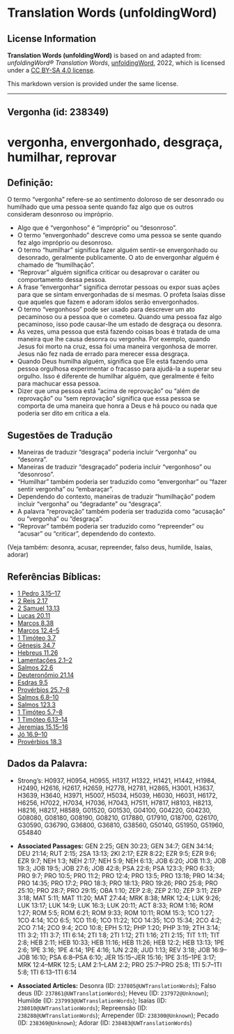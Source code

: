 # Translation Words (unfoldingWord)

## License Information

**Translation Words (unfoldingWord)** is based on and adapted from: _unfoldingWord® Translation Words_, [unfoldingWord](https://unfoldingword.org/utw), 2022, which is licensed under a [CC BY-SA 4.0 license](https://creativecommons.org/licenses/by-sa/4.0/legalcode.en).

This markdown version is provided under the same license.



--------------------------------

## Vergonha (id: 238349)

vergonha, envergonhado, desgraça, humilhar, reprovar
====================================================

Definição:
----------

O termo “vergonha” refere\-se ao sentimento doloroso de ser desonrado ou humilhado que uma pessoa sente quando faz algo que os outros consideram desonroso ou impróprio.

* Algo que é “vergonhoso” é “impróprio” ou “desonroso”.
* O termo “envergonhado” descreve como uma pessoa se sente quando fez algo impróprio ou desonroso.
* O termo “humilhar” significa fazer alguém sentir\-se envergonhado ou desonrado, geralmente publicamente. O ato de envergonhar alguém é chamado de “humilhação”.
* “Reprovar” alguém significa criticar ou desaprovar o caráter ou comportamento dessa pessoa.
* A frase “envergonhar” significa derrotar pessoas ou expor suas ações para que se sintam envergonhadas de si mesmas. O profeta Isaías disse que aqueles que fazem e adoram ídolos serão envergonhados.
* O termo “vergonhoso” pode ser usado para descrever um ato pecaminoso ou a pessoa que o cometeu. Quando uma pessoa faz algo pecaminoso, isso pode causar\-lhe um estado de desgraça ou desonra.
* Às vezes, uma pessoa que está fazendo coisas boas é tratada de uma maneira que lhe causa desonra ou vergonha. Por exemplo, quando Jesus foi morto na cruz, essa foi uma maneira vergonhosa de morrer. Jesus não fez nada de errado para merecer essa desgraça.
* Quando Deus humilha alguém, significa que Ele está fazendo uma pessoa orgulhosa experimentar o fracasso para ajudá\-la a superar seu orgulho. Isso é diferente de humilhar alguém, que geralmente é feito para machucar essa pessoa.
* Dizer que uma pessoa está “acima de reprovação” ou “além de reprovação” ou “sem reprovação” significa que essa pessoa se comporta de uma maneira que honra a Deus e há pouco ou nada que poderia ser dito em crítica a ela.

Sugestões de Tradução
---------------------

* Maneiras de traduzir “desgraça” poderia incluir “vergonha” ou “desonra”.
* Maneiras de traduzir “desgraçado” poderia incluir “vergonhoso” ou “desonroso”.
* “Humilhar” também poderia ser traduzido como “envergonhar” ou “fazer sentir vergonha” ou “embaraçar”.
* Dependendo do contexto, maneiras de traduzir “humilhação” podem incluir “vergonha” ou “degradante” ou “desgraça”.
* A palavra “reprovação” também poderia ser traduzida como “acusação” ou “vergonha” ou “desgraça”.
* “Reprovar” também poderia ser traduzido como “repreender” ou “acusar” ou “criticar”, dependendo do contexto.

(Veja também: desonra, acusar, repreender, falso deus, humilde, Isaías, adorar)

Referências Bíblicas:
---------------------

* [1 Pedro 3\.15–17](https://ref.ly/1Pet3:15-1Pet3:17)
* [2 Reis 2\.17](https://ref.ly/2Kgs2:17)
* [2 Samuel 13\.13](https://ref.ly/2Sam13:13)
* [Lucas 20\.11](https://ref.ly/Luke20:11)
* [Marcos 8\.38](https://ref.ly/Mark8:38)
* [Marcos 12\.4–5](https://ref.ly/Mark12:4-Mark12:5)
* [1 Timóteo 3\.7](https://ref.ly/1Tim3:7)
* [Gênesis 34\.7](https://ref.ly/Gen34:7)
* [Hebreus 11\.26](https://ref.ly/Heb11:26)
* [Lamentações 2\.1–2](https://ref.ly/Lam2:1-Lam2:2)
* [Salmos 22\.6](https://ref.ly/Ps22:6)
* [Deuteronômio 21\.14](https://ref.ly/Deut21:14)
* [Esdras 9\.5](https://ref.ly/Ezra9:5)
* [Provérbios 25\.7–8](https://ref.ly/Prov25:7-Prov25:8)
* [Salmos 6\.8–10](https://ref.ly/Ps6:8-Ps6:10)
* [Salmos 123\.3](https://ref.ly/Ps123:3)
* [1 Timóteo 5\.7–8](https://ref.ly/1Tim5:7-1Tim5:8)
* [1 Timóteo 6\.13–14](https://ref.ly/1Tim6:13-1Tim6:14)
* [Jeremias 15\.15–16](https://ref.ly/Jer15:15-Jer15:16)
* [Jó 16\.9–10](https://ref.ly/Job16:9-Job16:10)
* [Provérbios 18\.3](https://ref.ly/Prov18:3)

Dados da Palavra:
-----------------

* Strong’s: H0937, H0954, H0955, H1317, H1322, H1421, H1442, H1984, H2490, H2616, H2617, H2659, H2778, H2781, H2865, H3001, H3637, H3639, H3640, H3971, H5007, H5034, H5039, H6030, H6031, H6172, H6256, H7022, H7034, H7036, H7043, H7511, H7817, H8103, H8213, H8216, H8217, H8589, G01520, G01530, G04100, G04220, G04230, G08080, G08180, G08190, G08210, G17880, G17910, G18700, G26170, G30590, G36790, G36800, G36810, G38560, G50140, G51950, G51960, G54840

* **Associated Passages:** GEN 2:25; GEN 30:23; GEN 34:7; GEN 34:14; DEU 21:14; RUT 2:15; 2SA 13:13; 2KI 2:17; EZR 8:22; EZR 9:5; EZR 9:6; EZR 9:7; NEH 1:3; NEH 2:17; NEH 5:9; NEH 6:13; JOB 6:20; JOB 11:3; JOB 19:3; JOB 19:5; JOB 27:6; JOB 42:8; PSA 22:6; PSA 123:3; PRO 6:33; PRO 9:7; PRO 10:5; PRO 11:2; PRO 12:4; PRO 13:5; PRO 13:18; PRO 14:34; PRO 14:35; PRO 17:2; PRO 18:3; PRO 18:13; PRO 19:26; PRO 25:8; PRO 25:10; PRO 28:7; PRO 29:15; OBA 1:10; ZEP 2:8; ZEP 2:10; ZEP 3:11; ZEP 3:18; MAT 5:11; MAT 11:20; MAT 27:44; MRK 8:38; MRK 12:4; LUK 9:26; LUK 13:17; LUK 14:9; LUK 16:3; LUK 20:11; ACT 8:33; ROM 1:16; ROM 1:27; ROM 5:5; ROM 6:21; ROM 9:33; ROM 10:11; ROM 15:3; 1CO 1:27; 1CO 4:14; 1CO 6:5; 1CO 11:6; 1CO 11:22; 1CO 14:35; 1CO 15:34; 2CO 4:2; 2CO 7:14; 2CO 9:4; 2CO 10:8; EPH 5:12; PHP 1:20; PHP 3:19; 2TH 3:14; 1TI 3:2; 1TI 3:7; 1TI 6:14; 2TI 1:8; 2TI 1:12; 2TI 1:16; 2TI 2:15; TIT 1:11; TIT 2:8; HEB 2:11; HEB 10:33; HEB 11:16; HEB 11:26; HEB 12:2; HEB 13:13; 1PE 2:6; 1PE 3:16; 1PE 4:14; 1PE 4:16; 1JN 2:28; JUD 1:13; REV 3:18; JOB 16:9–JOB 16:10; PSA 6:8–PSA 6:10; JER 15:15–JER 15:16; 1PE 3:15–1PE 3:17; MRK 12:4–MRK 12:5; LAM 2:1–LAM 2:2; PRO 25:7–PRO 25:8; 1TI 5:7–1TI 5:8; 1TI 6:13–1TI 6:14
* **Associated Articles:** Desonra (ID: `237805@UWTranslationWords`); Falso deus (ID: `237861@UWTranslationWords`); Heveu (ID: `237972@Unknown`); Humilde (ID: `237993@UWTranslationWords`); Isaías (ID: `238010@UWTranslationWords`); Repreensão (ID: `238288@UWTranslationWords`); Arrepender (ID: `238300@Unknown`); Pecado (ID: `238369@Unknown`); Adorar (ID: `238483@UWTranslationWords`)

